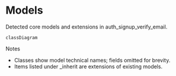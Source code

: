 # Models

Detected core models and extensions in auth_signup_verify_email.

```mermaid
classDiagram
```

Notes
- Classes show model technical names; fields omitted for brevity.
- Items listed under _inherit are extensions of existing models.
